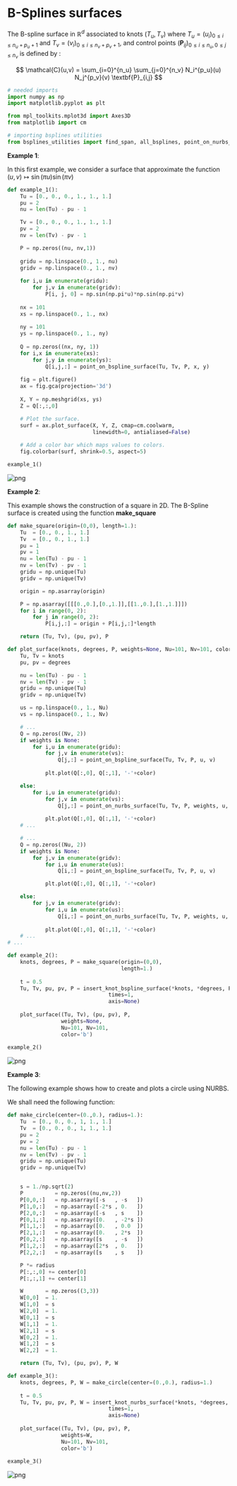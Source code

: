 # B-Splines surfaces


The B-spline surface in $\mathbb{R}^d$ associated to knots $(T_u, T_v)$ where $T_u=(u_i)_{0\leqslant i \leqslant n_u + p_u + 1}$ and $T_v=(v_i)_{0\leqslant i \leqslant n_v + p_v + 1}$, and control points $(\mathbf{P}_{ij})_{ 0 \leqslant i \leqslant n_u,  0 \leqslant j \leqslant n_v}$ is defined by :

$$
\mathcal{C}(u,v) = \sum_{i=0}^{n_u} \sum_{j=0}^{n_v} N_i^{p_u}(u) N_j^{p_v}(v) \textbf{P}_{i,j}
$$

```python
# needed imports
import numpy as np
import matplotlib.pyplot as plt

from mpl_toolkits.mplot3d import Axes3D
from matplotlib import cm
```


```python
# importing bsplines utilities
from bsplines_utilities import find_span, all_bsplines, point_on_nurbs_surface, point_on_bspline_surface, insert_knot_bspline_surface, insert_knot_nurbs_surface
```

**Example 1**:

In this first example, we consider a surface that approximate the function $(u,v) \mapsto \sin(\pi u) \sin(\pi v)$


```python
def example_1():    
    Tu = [0., 0., 0., 1., 1., 1.]
    pu = 2
    nu = len(Tu) - pu - 1

    Tv = [0., 0., 0., 1., 1., 1.]
    pv = 2
    nv = len(Tv) - pv - 1

    P = np.zeros((nu, nv,1))
    
    gridu = np.linspace(0., 1., nu)
    gridv = np.linspace(0., 1., nv)
    
    for i,u in enumerate(gridu):
        for j,v in enumerate(gridv):
            P[i, j, 0] = np.sin(np.pi*u)*np.sin(np.pi*v)
    
    nx = 101
    xs = np.linspace(0., 1., nx)
    
    ny = 101
    ys = np.linspace(0., 1., ny)
    
    Q = np.zeros((nx, ny, 1))
    for i,x in enumerate(xs):
        for j,y in enumerate(ys):
            Q[i,j,:] = point_on_bspline_surface(Tu, Tv, P, x, y)
            
    fig = plt.figure()
    ax = fig.gca(projection='3d')
  
    X, Y = np.meshgrid(xs, ys)
    Z = Q[:,:,0]

    # Plot the surface.
    surf = ax.plot_surface(X, Y, Z, cmap=cm.coolwarm,
                           linewidth=0, antialiased=False)
    
    # Add a color bar which maps values to colors.
    fig.colorbar(surf, shrink=0.5, aspect=5)

example_1()
```


    
![png](images/bsplines-surfaces/output_5_0.png)
    


**Example 2**:

This example shows the construction of a square in 2D.
The B-Spline surface is created using the function **make_square**


```python
def make_square(origin=(0,0), length=1.):
    Tu  = [0., 0., 1., 1.]
    Tv  = [0., 0., 1., 1.]
    pu = 1
    pv = 1
    nu = len(Tu) - pu - 1
    nv = len(Tv) - pv - 1
    gridu = np.unique(Tu)
    gridv = np.unique(Tv)

    origin = np.asarray(origin)

    P = np.asarray([[[0.,0.],[0.,1.]],[[1.,0.],[1.,1.]]])
    for i in range(0, 2):
        for j in range(0, 2):
            P[i,j,:] = origin + P[i,j,:]*length

    return (Tu, Tv), (pu, pv), P
```


```python
def plot_surface(knots, degrees, P, weights=None, Nu=101, Nv=101, color='b'):
    Tu, Tv = knots
    pu, pv = degrees

    nu = len(Tu) - pu - 1
    nv = len(Tv) - pv - 1
    gridu = np.unique(Tu)
    gridv = np.unique(Tv)

    us = np.linspace(0., 1., Nu)
    vs = np.linspace(0., 1., Nv)

    # ...
    Q = np.zeros((Nv, 2))
    if weights is None:
        for i,u in enumerate(gridu):
            for j,v in enumerate(vs):
                Q[j,:] = point_on_bspline_surface(Tu, Tv, P, u, v)
                
            plt.plot(Q[:,0], Q[:,1], '-'+color)

    else:
        for i,u in enumerate(gridu):
            for j,v in enumerate(vs):
                Q[j,:] = point_on_nurbs_surface(Tu, Tv, P, weights, u, v)
                
            plt.plot(Q[:,0], Q[:,1], '-'+color)
    # ...

    # ...
    Q = np.zeros((Nu, 2))
    if weights is None:
        for j,v in enumerate(gridv):
            for i,u in enumerate(us):
                Q[i,:] = point_on_bspline_surface(Tu, Tv, P, u, v)

            plt.plot(Q[:,0], Q[:,1], '-'+color)                

    else:
        for j,v in enumerate(gridv):
            for i,u in enumerate(us):
                Q[i,:] = point_on_nurbs_surface(Tu, Tv, P, weights, u, v)
                
            plt.plot(Q[:,0], Q[:,1], '-'+color)                
    # ...
# ...

```


```python
def example_2():    
    knots, degrees, P = make_square(origin=(0,0), 
                                    length=1.)
    
    t = 0.5
    Tu, Tv, pu, pv, P = insert_knot_bspline_surface(*knots, *degrees, P, t, 
                                times=1, 
                                axis=None)
    
    plot_surface((Tu, Tv), (pu, pv), P, 
                 weights=None, 
                 Nu=101, Nv=101, 
                 color='b')
    
example_2()
```


    
![png](images/bsplines-surfaces/output_9_0.png)
    


**Example 3**:

The following example shows how to create and plots a circle using NURBS.

We shall need the following function:


```python
def make_circle(center=(0.,0.), radius=1.):
    Tu  = [0., 0., 0., 1, 1., 1.]
    Tv  = [0., 0., 0., 1, 1., 1.]
    pu = 2
    pv = 2
    nu = len(Tu) - pu - 1
    nv = len(Tv) - pv - 1
    gridu = np.unique(Tu)
    gridv = np.unique(Tv)


    s = 1./np.sqrt(2)
    P          = np.zeros((nu,nv,2))
    P[0,0,:]   = np.asarray([-s   , -s   ])
    P[1,0,:]   = np.asarray([-2*s , 0.   ])
    P[2,0,:]   = np.asarray([-s   , s    ])
    P[0,1,:]   = np.asarray([0.   , -2*s ])
    P[1,1,:]   = np.asarray([0.   , 0.0  ])
    P[2,1,:]   = np.asarray([0.   , 2*s  ])
    P[0,2,:]   = np.asarray([s    , -s   ])
    P[1,2,:]   = np.asarray([2*s  , 0.   ])
    P[2,2,:]   = np.asarray([s    , s    ])

    P *= radius
    P[:,:,0] += center[0]
    P[:,:,1] += center[1]

    W       = np.zeros((3,3))
    W[0,0]  = 1.
    W[1,0]  = s
    W[2,0]  = 1.
    W[0,1]  = s
    W[1,1]  = 1.
    W[2,1]  = s
    W[0,2]  = 1.
    W[1,2]  = s
    W[2,2]  = 1.

    return (Tu, Tv), (pu, pv), P, W

```


```python
def example_3():    
    knots, degrees, P, W = make_circle(center=(0.,0.), radius=1.)
    
    t = 0.5
    Tu, Tv, pu, pv, P, W = insert_knot_nurbs_surface(*knots, *degrees, P, W, t, 
                                times=1, 
                                axis=None)
    
    plot_surface((Tu, Tv), (pu, pv), P, 
                 weights=W, 
                 Nu=101, Nv=101, 
                 color='b')
    
example_3()
```


    
![png](images/bsplines-surfaces/output_12_0.png)
    
